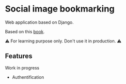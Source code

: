 # Social image bookmarking

Web application based on Django.

Based on this [book](https://github.com/PacktPublishing/Django-3-by-Example).

:warning: For learning purpose only. Don't use it in production. ⚠️

## Features

Work in progress

- Authentification
